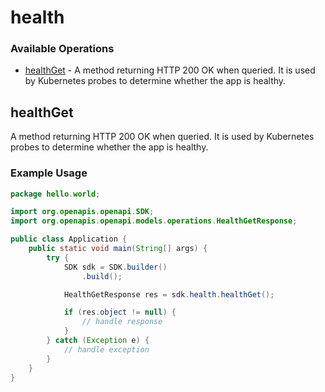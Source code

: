 # health

### Available Operations

* [healthGet](#healthget) - A method returning HTTP 200 OK when queried.
            It is used by Kubernetes probes to determine whether the app is healthy.

## healthGet

A method returning HTTP 200 OK when queried.
            It is used by Kubernetes probes to determine whether the app is healthy.

### Example Usage

```java
package hello.world;

import org.openapis.openapi.SDK;
import org.openapis.openapi.models.operations.HealthGetResponse;

public class Application {
    public static void main(String[] args) {
        try {
            SDK sdk = SDK.builder()
                .build();

            HealthGetResponse res = sdk.health.healthGet();

            if (res.object != null) {
                // handle response
            }
        } catch (Exception e) {
            // handle exception
        }
    }
}
```
